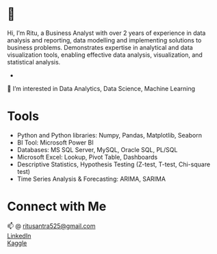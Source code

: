 # 👋

Hi, I’m Ritu, a Business Analyst with over 2 years of experience in data analysis and reporting, data modelling and implementing solutions to business problems. Demonstrates expertise in analytical and data visualization tools, enabling effective data analysis, visualization, and statistical analysis. <br>

* 

👀 I’m interested in Data Analytics, Data Science, Machine Learning<br>

# Tools
* Python and Python libraries: Numpy, Pandas, Matplotlib, Seaborn
* BI Tool: Microsoft Power BI
* Databases: MS SQL Server, MySQL, Oracle SQL, PL/SQL
* Microsoft Excel: Lookup, Pivot Table, Dashboards
* Descriptive Statistics, Hypothesis Testing (Z-test, T-test, Chi-square test)
* Time Series Analysis & Forecasting: ARIMA, SARIMA

# Connect with Me
📫 @ ritusantra525@gmail.com<br>
[LinkedIn](https://www.linkedin.com/in/ritusantra/)<br>
[Kaggle](https://www.kaggle.com/ritusantra) <br>

<!---
ritusantra/ritusantra is a ✨ special ✨ repository because its `README.md` (this file) appears on your GitHub profile.
You can click the Preview link to take a look at your changes.
--->

